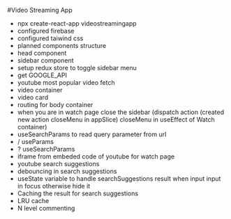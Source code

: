 #Video Streaming App
- npx create-react-app videostreamingapp
- configured firebase
- configured taiwind css
- planned components structure
- head component
- sidebar component
- setup redux store to toggle sidebar menu
- get GOOGLE_API
- youtube most popular video fetch
- video container
- video card
- routing for body container
- when you are in watch page close the sidebar (dispatch action (created new action closeMenu in appSlice) closeMenu in useEffect of Watch container)
- useSearchParams to read query parameter from url
- / useParams
- ? useSearchParams
- iframe from embeded code of youtube for watch page
- youtube search suggestions
- debouncing in search suggestions
- useState variable to handle searchSuggestions result when input input in focus otherwise hide it
- Caching the result for search suggestions
- LRU cache
- N level commenting

